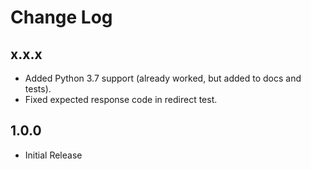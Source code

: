 Change Log
==========

x.x.x
-----

* Added Python 3.7 support (already worked, but added to docs and tests).
* Fixed expected response code in redirect test.


1.0.0
-----

* Initial Release
